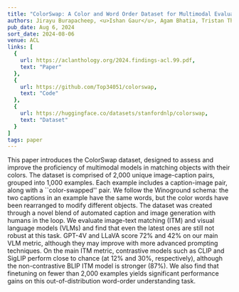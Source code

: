 ```yaml
---
title: "ColorSwap: A Color and Word Order Dataset for Multimodal Evaluation"
authors: Jirayu Burapacheep, <u>Ishan Gaur</u>, Agam Bhatia, Tristan Thrush
pub_date: Aug 6, 2024
sort_date: 2024-08-06
venue: ACL
links: [
  {
    url: https://aclanthology.org/2024.findings-acl.99.pdf,
    text: "Paper"
  },
  {
    url: https://github.com/Top34051/colorswap,
    text: "Code"
  },
  {
    url: https://huggingface.co/datasets/stanfordnlp/colorswap,
    text: "Dataset"
  }
]
tags: paper
---
```

This paper introduces the ColorSwap dataset, designed to assess and improve the proficiency of multimodal models in matching objects with their colors. The dataset is comprised of 2,000 unique image-caption pairs, grouped into 1,000 examples. Each example includes a caption-image pair, along with a ``color-swapped'' pair. We follow the Winoground schema: the two captions in an example have the same words, but the color words have been rearranged to modify different objects. The dataset was created through a novel blend of automated caption and image generation with humans in the loop. We evaluate image-text matching (ITM) and visual language models (VLMs) and find that even the latest ones are still not robust at this task. GPT-4V and LLaVA score 72% and 42% on our main VLM metric, although they may improve with more advanced prompting techniques. On the main ITM metric, contrastive models such as CLIP and SigLIP perform close to chance (at 12% and 30%, respectively), although the non-contrastive BLIP ITM model is stronger (87%). We also find that finetuning on fewer than 2,000 examples yields significant performance gains on this out-of-distribution word-order understanding task.
